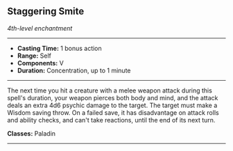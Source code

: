 ﻿## Staggering Smite
*4th-level enchantment*
___
- **Casting Time:** 1 bonus action
- **Range:** Self
- **Components:** V
- **Duration:** Concentration, up to 1 minute

---
The next time you hit a creature with a melee weapon attack during this spell's duration, your weapon pierces both body and mind, and the attack deals an extra 4d6 psychic damage to the target. The target must make a Wisdom saving throw. On a failed save, it has disadvantage on attack rolls and ability checks, and can't take reactions, until the end of its next turn.

**Classes:** Paladin


---
